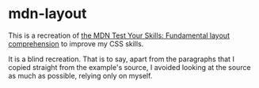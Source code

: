# mdn-layout

This is a recreation of [the MDN Test Your Skills: Fundamental layout comprehension][test] to improve my CSS skills.

It is a blind recreation. That is to say, apart from the paragraphs that I copied straight from the example's source,
I avoided looking at the source as much as possible, relying only on myself.

[test]: https://developer.mozilla.org/en-US/docs/Learn/CSS/CSS_layout/Fundamental_Layout_Comprehension
